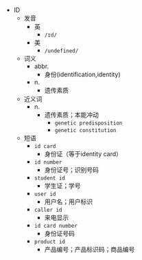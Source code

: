 - ID
  - 发音
    - 英
      - `/ɪd/`
    - 美
      - `/undefined/`
  - 词义
    - abbr.
      - 身份(identification,identity)
    - n.
      - 遗传素质
  - 近义词
    - n.
      - 遗传素质；本能冲动
        - `genetic predisposition`
        - `genetic constitution`
  - 短语
    - `id card`
      - 身份证（等于identity card） 
    - `id number`
      - 身份证号；识别号码 
    - `student id`
      - 学生证；学号 
    - `user id`
      - 用户名；用户标识 
    - `caller id`
      - 来电显示 
    - `id card number`
      - 身份证号码 
    - `product id`
      - 产品编号；产品标识码；商品编号 
